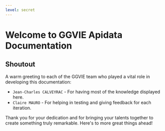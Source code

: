 ```yaml
---
level: secret
---
```


# Welcome to GGVIE Apidata Documentation

<!-- For full documentation visit [mkdocs.org](https://www.mkdocs.org). -->

## Shoutout

A warm greeting to each of the GGVIE team who played a vital role in developing this documentation:

* `Jean-Charles CALVEYRAC` - For having most of the knowledge displayed here.
* `Claire MAURO` - For helping in testing and giving feedback for each iteration.

Thank you for your dedication and for bringing your talents together to create something truly remarkable. Here's to more great things ahead!